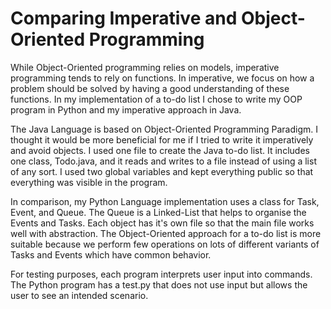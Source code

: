 # Comparing Imperative and Object-Oriented Programming

While Object-Oriented programming relies on models, imperative programming tends to rely on functions. In imperative, we focus on how a problem should be solved by having a good understanding of these functions. In my implementation of a to-do list I chose to write my OOP program in Python and my imperative approach in Java.

The Java Language is based on Object-Oriented Programming Paradigm. I thought it would be more beneficial for me if I tried to write it imperatively and avoid objects. I used one file to create the Java to-do list. It includes one class, Todo.java, and it reads and writes to a file instead of using a list of any sort. I used two global variables and kept everything public so that everything was visible in the program.

In comparison, my Python Language implementation uses a class for Task, Event, and Queue. The Queue is a Linked-List that helps to organise the Events and Tasks. Each object has it's own file so that the main file works well with abstraction. The Object-Oriented approach for a to-do list is more suitable because we perform few operations on lots of different variants of Tasks and Events which have common behavior.

For testing purposes, each program interprets user input into commands. The Python program has a test.py that does not use input but allows the user to see an intended scenario. 
